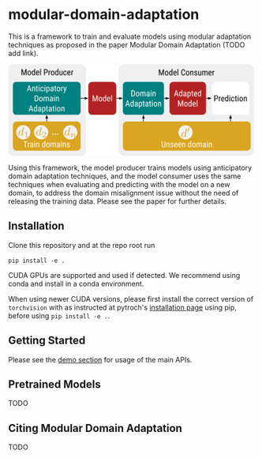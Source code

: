 # modular-domain-adaptation

This is a framework to train and evaluate models using modular adaptation techniques as proposed in the paper Modular Domain Adaptation (TODO add link).

<img src="paradigm-diagram.png" width="500" align='center'>

Using this framework, the model producer trains models using anticipatory domain adaptation techniques, and the model consumer uses the same techniques when evaluating and predicting with the model on a new domain, to address the domain misalignment issue without the need of releasing the training data. Please see the paper for further details.

## Installation

Clone this repository and at the repo root run

```
pip install -e .
```

CUDA GPUs are supported and used if detected. We recommend using conda and install in a conda environment.

When using newer CUDA versions, please first install the correct version of `torchvision` with as instructed at pytroch's [installation page](https://pytorch.org/get-started/locally/) using pip, before using `pip install -e .`.

## Getting Started

Please see the [demo section](./demo) for usage of the main APIs.

## Pretrained Models

TODO

## Citing Modular Domain Adaptation

TODO
